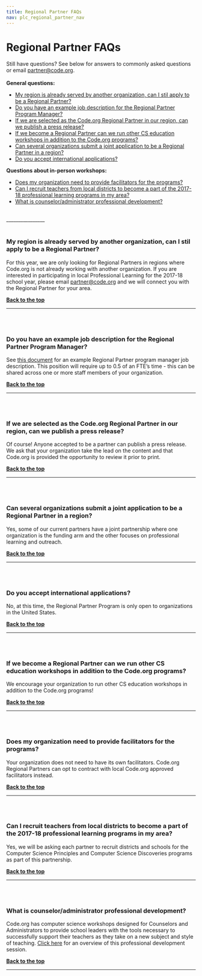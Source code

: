 ```yaml
---
title: Regional Partner FAQs
nav: plc_regional_partner_nav
---
```

<a id="top"></a>

# Regional Partner FAQs


Still have questions? See below for answers to commonly asked questions or email [partner@code.org](partner@code.org). 
<br/><br/>
**General questions:**<br/>

- [My region is already served by another organization, can I stil apply to be a Regional Partner?](#map)
- [Do you have an example job description for the Regional Partner Program Manager?](#pm)
- [If we are selected as the Code.org Regional Partner in our region, can we publish a press release?](#press)
- [If we become a Regional Partner can we run other CS education workshops in addition to the Code.org programs?](#cs)
- [Can several organizations submit a joint application to be a Regional Partner in a region?](#joint)
- [Do you accept international applications?](#international)


**Questions about in-person workshops:**<br/>

- [Does my organization need to provide facilitators for the programs?](#facilitators)
- [Can I recruit teachers from local districts to become a part of the 2017-18  professional learning programs in my area?](#recruit)
- [What is counselor/administrator professional development?](#ca)
	

<br/>
________________
<a id="map"></a>
<br/>
<br/>

### **My region is already served by another organization, can I stil apply to be a Regional Partner?**

For this year, we are only looking for Regional Partners in regions where Code.org is not already working with another organization. If you are interested in participating in local Professional Learning for the 2017-18 school year, please email partner@code.org and we will connect you with the Regional Partner for your area.

[**Back to the top**](#top)
<br/>
________________
<a id="pm"></a>
<br/>
<br/>

### **Do you have an example job description for the Regional Partner Program Manager?**

See <a href="https://docs.google.com/document/d/1RTNpMGhGRdeeqB47vmEOw6xBy-UOFMigqt-pGKRHrZI/view" target=_blank>this document</a> for an example Regional Partner program manager job description. This position will require up to 0.5 of an FTE’s time - this can be shared across one or more staff members of your organization.

[**Back to the top**](#top)
<br/>
________________
<a id="press"></a>
<br/>
<br/>

### **If we are selected as the Code.org Regional Partner in our region, can we publish a press release?**

Of course! Anyone accepted to be a partner can publish a press release. We ask that your organization take the lead on the content and that Code.org is provided the opportunity to review it prior to print.
</br>

[**Back to the top**](#top)
<br/>
________________
<a id="joint"></a>
<br/>
<br/>

### **Can several organizations submit a joint application to be a Regional Partner in a region?**

Yes, some of our current partners have a joint partnership where one organization is the funding arm and the other focuses on professional learning and outreach. 
<br/>

[**Back to the top**](#top)
<br/>
________________
<a id="international"></a>
<br/>
<br/>

### **Do you accept international applications?**

No, at this time, the Regional Partner Program is only open to organizations in the United States.
<br/>

[**Back to the top**](#top)
<br/>
________________
<a id="facilitators"></a>
<br/>
<br/>

### **If we become a Regional Partner can we run other CS education workshops in addition to the Code.org programs?**

We encourage your organization to run other CS education workshops in addition to the Code.org programs! 
<br/>

[**Back to the top**](#top)
<br/>
________________
<a id="facilitators"></a>
<br/>
<br/>

### **Does my organization need to provide facilitators for the programs?**

Your organization does not need to have its own facilitators. Code.org Regional Partners can  opt to contract with local Code.org approved facilitators instead.
<br/>


[**Back to the top**](#top)
<br/>
______________________________
<a id="recruit"></a>
<br/>
<br/>

### **Can I recruit teachers from local districts to become a part of the 2017-18  professional learning programs in my area?**

Yes, we will be asking each partner to recruit districts and schools for the Computer Science Principles and Computer Science Discoveries programs as part of this partnership.

[**Back to the top**](#top)
<br/>
______________________________
<a id="ca"></a>
<br/>
<br/>

### **What is counselor/administrator professional development?**

Code.org has computer science workshops designed for Counselors and Administrators to provide school leaders with the tools necessary to successfully support their teachers as they take on a new subject and style of teaching. <a href="https://docs.google.com/document/d/1cRCVJSqDT3VLA5u17osE914WYTtIijxyKx5Z_uSYe3Y/edit?usp=sharing" target=_blank>Click here</a> for an overview of this professional development session.

[**Back to the top**](#top)
<br/>

___________________
<br/>

